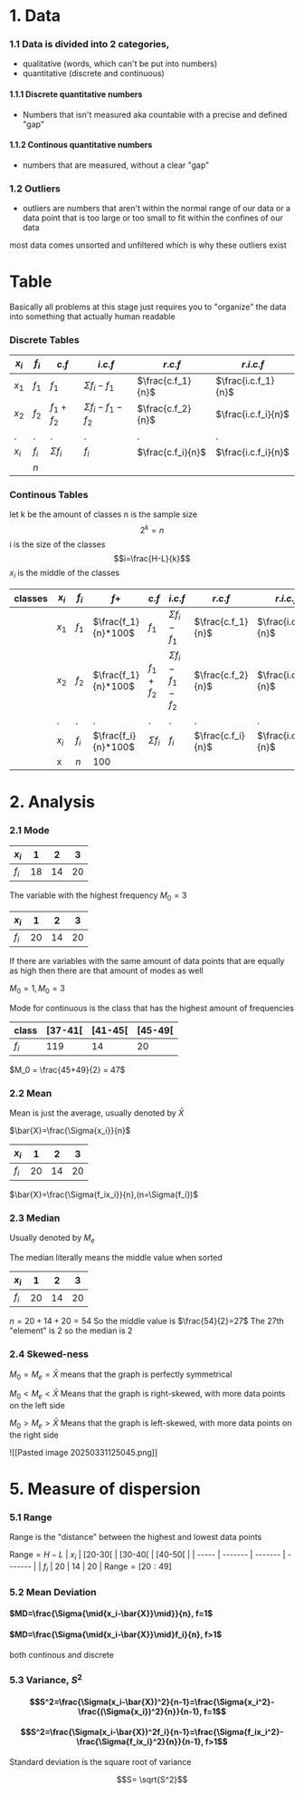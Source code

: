 # 1. Data

### 1.1 Data is divided into 2 categories, 
- qualitative (words, which can't be put into numbers)
- quantitative (discrete and continuous) 

#### 1.1.1 Discrete quantitative numbers 

- Numbers that isn't measured aka countable with a precise and defined "gap"

#### 1.1.2 Continous quantitative numbers

- numbers that are measured, without a clear "gap"

### 1.2 Outliers
- outliers are numbers that aren't within the normal range of our data or a data point that is too large or too small to fit within the confines of our data

most data comes unsorted and unfiltered which is why these outliers exist

# Table

Basically all problems at this stage just requires you to "organize" the data into something that actually human readable

### Discrete Tables

| $x_i$ | $f_i$ | $c.f$         | $i.c.f$               | ${r.c.f}$         | $r.i.c.f$           |
| ----- | ----- | ------------- | --------------------- | ----------------- | ------------------- |
| $x_1$ | $f_1$ | $f_1$         | $\Sigma{f_i}-f_1$     | $\frac{c.f_1}{n}$ | $\frac{i.c.f_1}{n}$ |
| $x_2$ | $f_2$ | $f_1+f_2$     | $\Sigma{f_i}-f_1-f_2$ | $\frac{c.f_2}{n}$ | $\frac{i.c.f_i}{n}$ |
| .     | .     | .             | .                     | .                 | .                   |
| $x_i$ | $f_i$ | $\Sigma{f_i}$ | $f_i$                 | $\frac{c.f_i}{n}$ | $\frac{i.c.f_i}{n}$ |
|       | $n$   |               |                       |                   |                     |

### Continous Tables 

let k be the amount of classes
n is the sample size
$$2^k=n$$
i is the size of the classes
$$i=\frac{H-L}{k}$$
$x_i$ is the middle of the classes

| classes | $x_i$ | $f_i$ | $f+$                | $c.f$         | $i.c.f$               | ${r.c.f}$         | $r.i.c.f$           |
| ------- | ----- | ----- | ------------------- | ------------- | --------------------- | ----------------- | ------------------- |
|         | $x_1$ | $f_1$ | $\frac{f_1}{n}*100$ | $f_1$         | $\Sigma{f_i}-f_1$     | $\frac{c.f_1}{n}$ | $\frac{i.c.f_1}{n}$ |
|         | $x_2$ | $f_2$ | $\frac{f_1}{n}*100$ | $f_1+f_2$     | $\Sigma{f_i}-f_1-f_2$ | $\frac{c.f_2}{n}$ | $\frac{i.c.f_i}{n}$ |
|         | .     | .     | .                   | .             | .                     | .                 | .                   |
|         | $x_i$ | $f_i$ | $\frac{f_i}{n}*100$ | $\Sigma{f_i}$ | $f_i$                 | $\frac{c.f_i}{n}$ | $\frac{i.c.f_i}{n}$ |
|         | x     | $n$   | $100$               |               |                       |                   |                     |

# 2. Analysis

### 2.1 Mode

| $x_i$ | 1   | 2   | 3   |
| ----- | --- | --- | --- |
| $f_i$ | 18  | 14  | 20  |

The variable with the highest frequency 
$M_0 = 3$

| $x_i$ | 1   | 2   | 3   |
| ----- | --- | --- | --- |
| $f_i$ | 20  | 14  | 20  |
If there are variables with the same amount of data points that are equally as high then there are that amount of modes as well

$M_0=1,M_0=3$

Mode for continuous is the class that has the highest amount of frequencies

| $\text{class}$ | [37-41[ | [41-45[ | [45-49[ |
| -------------- | ------- | ------- | ------- |
| $f_i$          | 119     | 14      | 20      |

$M_0 = \frac{45+49}{2} = 47$
### 2.2 Mean

Mean is just the average, usually denoted by $\bar{X}$

$\bar{X}=\frac{\Sigma{x_i}}{n}$

| $x_i$ | 1   | 2   | 3   |
| ----- | --- | --- | --- |
| $f_i$ | 20  | 14  | 20  |
$\bar{X}=\frac{\Sigma{f_ix_i}}{n},(n=\Sigma{f_i})$

### 2.3 Median

Usually denoted by $M_e$

The median literally means the middle value when sorted

| $x_i$ | 1   | 2   | 3   |
| ----- | --- | --- | --- |
| $f_i$ | 20  | 14  | 20  |

$n=20+14+20=54$ So the middle value is $\frac{54}{2}=27$
The 27th "element" is 2 so the median is 2


### 2.4 Skewed-ness

$M_0=M_e=\bar{X}$ means that the graph is perfectly symmetrical

$M_0<M_e<\bar{X}$ Means that the graph is right-skewed, with more data points on the left side

$M_0>M_e>\bar{X}$ Means that the graph is left-skewed, with more data points on the right side

![[Pasted image 20250331125045.png]]

# 5. Measure of dispersion

### 5.1 Range

Range is the "distance" between the highest and lowest data points

$\text{Range} = H-L$
| $x_i$ | [20-30[ | [30-40[ | [40-50[ |
| ----- | ------- | ------- | ------- |
| $f_i$ | 20      | 14      | 20      |
$\text{Range}=[20:49]$

### 5.2 Mean Deviation

#### $MD=\frac{\Sigma{\mid{x_i-\bar{X}}\mid}}{n}, f=1$
#### $MD=\frac{\Sigma{\mid{x_i-\bar{X}}\mid}f_i}{n}, f>1$

both continous and discrete

### 5.3 Variance, $S^2$

#### $$S^2=\frac{\Sigma(x_i-\bar{X})^2}{n-1}=\frac{\Sigma{x_i^2}-\frac{(\Sigma{x_i})^2}{n}}{n-1}, f=1$$
#### $$S^2=\frac{\Sigma(x_i-\bar{X})^2f_i}{n-1}=\frac{\Sigma{f_ix_i^2}-\frac{\Sigma{f_ix_i}^2}{n}}{n-1}, f>1$$

$\text{Standard deviation is the square root of variance}$

$$S= \sqrt{S^2}$$

